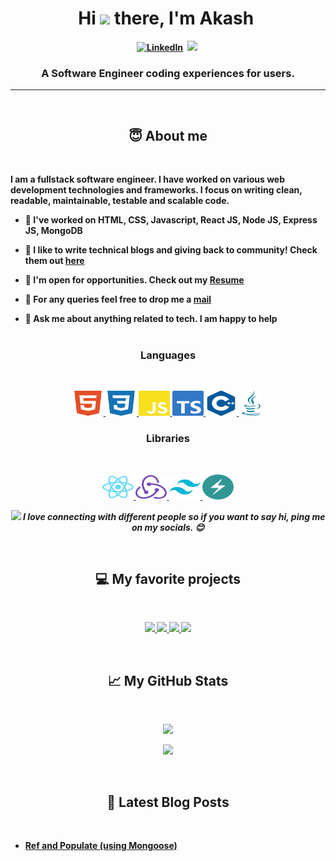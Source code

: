 ## <h1 align="center"><b>Hi <img src="https://raw.githubusercontent.com/MartinHeinz/MartinHeinz/master/wave.gif" width="30px"> there, I'm Akash <img src="" alt="" width="30"></h1>

<p align="center">
<a href="https://www.linkedin.com/in/akashmehrotra29/"><img src="https://img.shields.io/badge/linkedin-%230077B5.svg?&style=for-the-badge&logo=linkedin&logoColor=white" alt="LinkedIn" /></a>&nbsp;
<!-- <a href=""><img src="https://img.shields.io/badge/-PORTFOLIO-%23ff69b4&?style=for-the-badge&?color=ff69b4 alt="Portfolio" /></a>&nbsp; -->
<!-- <a href=""><img src="https://img.shields.io/badge/Twitter-1DA1F2?style=for-the-badge&logo=twitter&logoColor=white" alt="Twitter" /></a>&nbsp; -->
<a href=""><img src="https://img.shields.io/badge/Hashnode-2962FF?style=for-the-badge&logo=hashnode&logoColor=white alt="HashNode" /></a>&nbsp;
</p>

### <p align="center">A Software Engineer coding experiences for users.</p>

---

<br />

<h2 align="center">😇 About me</h2>
<br />

<p> I am a fullstack software engineer. I have worked on various web development technologies and frameworks. I focus on writing clean, readable, maintainable, testable and scalable code.</p>

- 🔭 I've worked on HTML, CSS, Javascript, React JS, Node JS, Express JS, MongoDB <br />

- 📝 I like to write technical blogs and giving back to community! Check them out [here](#blogs)<br />

- 📄 I'm open for opportunities. Check out my [Resume](https://rebrand.ly/rlz8pu3)<br />

- 📧 For any queries feel free to drop me a [mail](mailto:akashmehrotra29@gmail.com)<br />
- 💬 Ask me about anything related to tech. I am happy to help<br /> <br/>

<h3 align="center"> Languages</h3>
</p>
<br />

<p align="center">
<a href="https://developer.mozilla.org/en-US/docs/Web/HTML" target="_blank"> <img src="./images/html5.svg" alt="html5" width="50" height="40"/> </a>
<a href="https://developer.mozilla.org/en-US/docs/Web/CSS" target="_blank"> <img src="./images/css3.svg" alt="css3" width="50" height="40"/> </a>
<a href="https://developer.mozilla.org/en-US/docs/Web/JavaScript" target="_blank"> <img src="./images/javascript.svg" alt="javascript" width="50" height="40"/> </a>
<a href="https://www.typescriptlang.org/" target="_blank"> <img src="./images/typescript.svg" alt="typescript" width="50" height="40"/> </a>
<a href="" target="_blank"> <img src="./images/cplusplus.svg" alt="c++" width="50" height="40"/> </a>
<a href="https://docs.oracle.com/en/java/" target="_blank"> <img src="./images/java.svg" alt="java" width="40" height="40"/> </a>
</p>

<h3 align="center">Libraries</h3>
<br />

<p align="center">
<a href="https://reactjs.org/" target="_blank"> <img src="https://raw.githubusercontent.com/akashmehrotra29/akashmehrotra29/master/images/react.svg" alt="React" width="50" height="40" /> </a>
<a href="https://redux.js.org/" target="_blank"> <img src="https://raw.githubusercontent.com/akashmehrotra29/akashmehrotra29/master/images/redux.svg" alt="Redux" width="50" height="40" /> </a>
<a href="https://tailwindcss.com/" target="_blank"> <img src="https://raw.githubusercontent.com/akashmehrotra29/akashmehrotra29/master/images/tailwindcss.svg" alt="Tailwind" width="50" height="40" /> </a>
<a href="https://chakra-ui.com/" target="_blank"> <img src="https://raw.githubusercontent.com/akashmehrotra29/akashmehrotra29/master/images/chakraui.svg" alt="ChakraUI" width="50" height="40" /> </a>
</p>

<p align="center">
<img src="https://media.giphy.com/media/LnQjpWaON8nhr21vNW/giphy.gif" width="60"> <em><b>I love connecting with different people</b> so if you want to say <b>hi, ping me on my socials.</b> 😊</em>
</p>
<br />

<h2 align="center">💻 My favorite projects</h2>
<br />

<p align=center>
<a href="https://github.com/akashmehrotra29/cape-share/tree/development">
  <img align="" src="https://github-readme-stats.vercel.app/api/pin/?username=akashmehrotra29&repo=cape-share&show_owner=true&cache_seconds=1800&theme=github_dark"/>
</a>

<a href="https://github.com/akashmehrotra29/cape-quizzes/tree/development">
  <img align="" src="https://github-readme-stats.vercel.app/api/pin/?username=akashmehrotra29&repo=cape-quizzes&show_owner=true&cache_seconds=1800&theme=github_dark"/>
</a>

<a href="https://github.com/akashmehrotra29/cape-watch">
  <img align="" src="https://github-readme-stats.vercel.app/api/pin/?username=akashmehrotra29&repo=cape-watch&show_owner=true&cache_seconds=1800&theme=github_dark"/>
</a>

<a href="https://github.com/akashmehrotra29/cape-shop/tree/development">
  <img align="" src="https://github-readme-stats.vercel.app/api/pin/?username=akashmehrotra29&repo=cape-shop&show_owner=true&cache_seconds=1800&theme=github_dark"/>
</a>
</p>
<br />

<h2 align="center">📈 My GitHub Stats</h2>
<br />
<p align="center">
<img src="https://github-readme-stats.vercel.app/api?username=akashmehrotra29&hide=contribs,issues&count_private=true&show_icons=true&theme=github_dark" width="400"/>
</p>
<p align="center">
<img src="https://github-readme-stats.vercel.app/api/top-langs/?username=akashmehrotra29&langs_count=10&layout=compact&theme=github_dark" width="400" />
</p>
<br />

<h2 align="center"><a name="blogs"></a>📕 Latest Blog Posts</h2>
<br />

- [Ref and Populate (using Mongoose)](https://www.notion.so/Ref-and-Populate-using-Mongoose-f5830ea29bbb4e7bb6ac1f2793ed9660)

<!--
**akashmehrotra29/akashmehrotra29** is a ✨ _special_ ✨ repository because its `README.md` (this file) appears on your GitHub profile.

Here are some ideas to get you started:

- 🔭 I’m currently working on ...
- 🌱 I’m currently learning ...
- 👯 I’m looking to collaborate on ...
- 🤔 I’m looking for help with ...
- 💬 Ask me about ...
- 📫 How to reach me: ...
- 😄 Pronouns: ...
- ⚡ Fun fact: ...
-->
